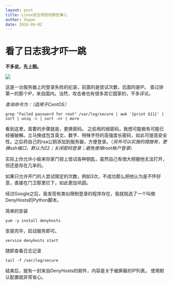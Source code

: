 ```yaml
---
layout: post
title: Linux安全攻防的那些事儿
author: Vogan
date: 2016-04-02
---
```

# 看了日志我才吓一跳

**不多说，先上图。**

![](http://ww3.sinaimg.cn/large/005R1IGWjw1f4jcqnbqpwj30pa0u6td1.jpg)

这是一台服务器上的登录失败的纪录，前面的是尝试次数，后面的是IP。
查过排第一的那个IP，来自国内。当然，攻击者也有很多其它国家的，不多评论。

*查询命令为：（适用于CentOS）*
```shell
grep "Failed password for root" /var/log/secure | awk '{print $11}' | sort | uniq -c | sort -nr | more
```
看到这里，首要的步骤就是，更换密码。
之前用的弱密码，我想可能极有可能已经被破解。立马换成包含英文、数字、特殊字符的高强度长密码，如此可提高安全性。之后将自己的rsa公钥添加到服务器，方便登录。（*另外可以实施的措施有，更换ssh端口，默认为22；关闭密码登录；避免使用root帐户登录*）

实际上你允许小偷来你家门锁上尝试各种钥匙，虽然自己有很大把握他无法打开，但还是存在几率的。

如果只允许开门的人尝试限定的次数，例如3次，不成功那么把他认为是不怀好意，直接在门卫那里拦下，如此更加巩固。

经过Google之后，我发现有类似限制登录的程序存在，我就挑选了一个叫做DenyHosts的Python脚本。

简单的安装

```shell
yum -y install denyhosts
```
安装完毕，启动服务即可。

```shell
service denyhosts start
```
随即查看日志记录
```shell
tail -f /var/log/secure
```
结束后，就有一封来自DenyHosts的邮件，内容是关于被屏蔽的IP列表。
使用默认配置就非常省心。

